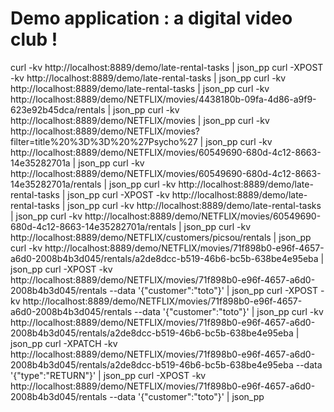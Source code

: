 # Demo application : a digital video club !



 curl -kv http://localhost:8889/demo/late-rental-tasks | json_pp
 curl -XPOST -kv http://localhost:8889/demo/late-rental-tasks | json_pp
 curl -kv http://localhost:8889/demo/late-rental-tasks | json_pp
 curl -kv http://localhost:8889/demo/NETFLIX/movies/4438180b-09fa-4d86-a9f9-623e92b45dca/rentals | json_pp
 curl -kv http://localhost:8889/demo/NETFLIX/movies | json_pp
 curl -kv http://localhost:8889/demo/NETFLIX/movies?filter=title%20%3D%3D%20%27Psycho%27 | json_pp
 curl -kv http://localhost:8889/demo/NETFLIX/movies/60549690-680d-4c12-8663-14e35282701a | json_pp
 curl -kv http://localhost:8889/demo/NETFLIX/movies/60549690-680d-4c12-8663-14e35282701a/rentals | json_pp
 curl -kv http://localhost:8889/demo/late-rental-tasks | json_pp
 curl -XPOST -kv http://localhost:8889/demo/late-rental-tasks | json_pp
 curl -kv http://localhost:8889/demo/late-rental-tasks | json_pp
 curl -kv http://localhost:8889/demo/NETFLIX/movies/60549690-680d-4c12-8663-14e35282701a/rentals | json_pp
 curl -kv http://localhost:8889/demo/NETFLIX/customers/picsou/rentals | json_pp
 curl -kv http://localhost:8889/demo/NETFLIX/movies/71f898b0-e96f-4657-a6d0-2008b4b3d045/rentals/a2de8dcc-b519-46b6-bc5b-638be4e95eba | json_pp
 curl -XPOST -kv http://localhost:8889/demo/NETFLIX/movies/71f898b0-e96f-4657-a6d0-2008b4b3d045/rentals --data '{\"customer\":\"toto\"}' | json_pp
 curl -XPOST -kv http://localhost:8889/demo/NETFLIX/movies/71f898b0-e96f-4657-a6d0-2008b4b3d045/rentals --data '{"customer":"toto"}' | json_pp
 curl -kv http://localhost:8889/demo/NETFLIX/movies/71f898b0-e96f-4657-a6d0-2008b4b3d045/rentals/a2de8dcc-b519-46b6-bc5b-638be4e95eba | json_pp
 curl -XPATCH -kv http://localhost:8889/demo/NETFLIX/movies/71f898b0-e96f-4657-a6d0-2008b4b3d045/rentals/a2de8dcc-b519-46b6-bc5b-638be4e95eba --data '{"type":"RETURN"}' | json_pp
 curl -XPOST -kv http://localhost:8889/demo/NETFLIX/movies/71f898b0-e96f-4657-a6d0-2008b4b3d045/rentals --data '{"customer":"toto"}' | json_pp
